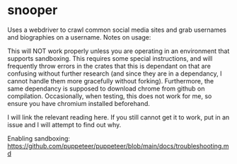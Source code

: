 # snooper

Uses a webdriver to crawl common social media sites and grab usernames and biographies on a username.
Notes on usage:

This will NOT work properly unless you are operating in an environment that supports sandboxing. This requires some special instructions, and will frequently throw errors in the crates that this is dependant on that are confusing without further research (and since they are in a dependancy, I cannot handle them more gracefully without forking). Furthermore, the same dependancy is supposed to download chrome from github on compilation. Occasionally, when testing, this does not work for me, so ensure you have chromium installed beforehand.

I will link the relevant reading here. If you still cannot get it to work, put in an issue and I will attempt to find out why.

Enabling sandboxing:
https://github.com/puppeteer/puppeteer/blob/main/docs/troubleshooting.md


